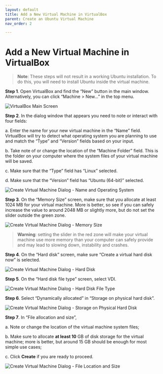 ```yaml
---
layout: default
title: Add a New Virtual Machine in VirtualBox
parent: Create an Ubuntu Virtual Machine
nav_order: 2

---
```


# Add a New Virtual Machine in VirtualBox

> **Note**: These steps will not result in a working Ubuntu installation. To do this, you will need to install Ubuntu inside the virtual machine.

**Step 1**. Open VirtualBox and find the “New” button in the main window. Alternatively, you can click “Machine > New…” in the top menu.

![VirtualBox Main Screen](https://yaki-bcit.github.io/doc-virtualbox/docs/assets/VM-01.png)

**Step 2**. In the dialog window that appears you need to note or interact with four fields:

  a. Enter the name for your new virtual machine in the “Name” field. VirtualBox will try to detect what operating system you are planning to use and match the “Type” and “Version” fields based on your input.
  
  b. Take note of or change the location of the “Machine Folder” field. This is the folder on your computer where the system files of your virtual machine will be saved.
  
  c. Make sure that the “Type” field has “Linux” selected.
  
  d. Make sure that the “Version” field has “Ubuntu (64-bit)” selected.

![Create Virtual Machine Dialog - Name and Operating System](https://yaki-bcit.github.io/doc-virtualbox/docs/assets/VM-03.png)

**Step 3**. On the “Memory Size” screen, make sure that you allocate at least 1024 MB for your virtual machine. More is better, so see if you can safely increase the value to around 2048 MB or slightly more, but do not set the slider outside the green zone.

![Create Virtual Machine Dialog - Memory Size](https://yaki-bcit.github.io/doc-virtualbox/docs/assets/VM-05.png)

> **Warning**: setting the slider in the red zone will make your virtual machine use more memory than your computer can safely provide and may lead to slowing down, instability and crashes.

**Step 4**. On the “Hard disk” screen, make sure “Create a virtual hard disk now” is selected.

![Create Virtual Machine Dialog - Hard Disk](https://yaki-bcit.github.io/doc-virtualbox/docs/assets/VM-07.png)

**Step 5**. On the “Hard disk file type” screen, select VDI.

![Create Virtual Machine Dialog - Hard Disk File Type](https://yaki-bcit.github.io/doc-virtualbox/docs/assets/VM-08.png)

**Step 6**. Select “Dynamically allocated” in “Storage on physical hard disk”.

![Create Virtual Machine Dialog - Storage on Physical Hard Disk](https://yaki-bcit.github.io/doc-virtualbox/docs/assets/VM-09.png)

**Step 7**. In “File allocation and size”, 

  a. Note or change the location of the virtual machine system files;
  
  b. Make sure to allocate **at least 10** GB of disk storage for the virtual machine; more is better, but around 15 GB should be enough for most simple use cases;
  
  c. Click **Create** if you are ready to proceed.

![Create Virtual Machine Dialog - File Location and Size](https://yaki-bcit.github.io/doc-virtualbox/docs/assets/VM-10.png)
